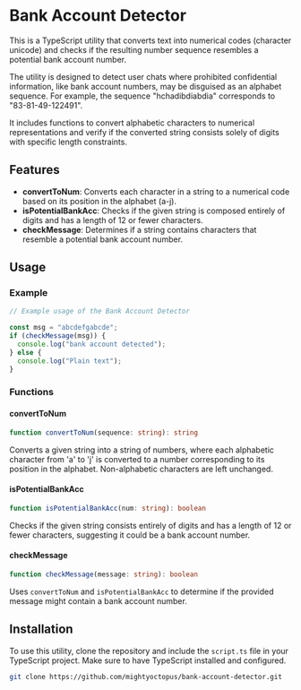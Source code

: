 # Bank Account Detector

This is a TypeScript utility that converts text into numerical codes (character unicode) and checks if the resulting number sequence resembles a potential bank account number.

The utility is designed to detect user chats where prohibited confidential information, like bank account numbers, may be disguised as an alphabet sequence. For example, the sequence "hchadibdiabdia" corresponds to "83-81-49-122491".

It includes functions to convert alphabetic characters to numerical representations and verify if the converted string consists solely of digits with specific length constraints.

## Features

- **convertToNum**: Converts each character in a string to a numerical code based on its position in the alphabet (a-j).
- **isPotentialBankAcc**: Checks if the given string is composed entirely of digits and has a length of 12 or fewer characters.
- **checkMessage**: Determines if a string contains characters that resemble a potential bank account number.

## Usage

### Example

```typescript
// Example usage of the Bank Account Detector

const msg = "abcdefgabcde";
if (checkMessage(msg)) {
  console.log("bank account detected");
} else {
  console.log("Plain text");
}
```

### Functions

#### convertToNum

```typescript
function convertToNum(sequence: string): string
```

Converts a given string into a string of numbers, where each alphabetic character from 'a' to 'j' is converted to a number corresponding to its position in the alphabet. Non-alphabetic characters are left unchanged.

#### isPotentialBankAcc

```typescript
function isPotentialBankAcc(num: string): boolean
```

Checks if the given string consists entirely of digits and has a length of 12 or fewer characters, suggesting it could be a bank account number.

#### checkMessage

```typescript
function checkMessage(message: string): boolean
```

Uses `convertToNum` and `isPotentialBankAcc` to determine if the provided message might contain a bank account number.

## Installation

To use this utility, clone the repository and include the `script.ts` file in your TypeScript project. Make sure to have TypeScript installed and configured.

```sh
git clone https://github.com/mightyoctopus/bank-account-detector.git
```

